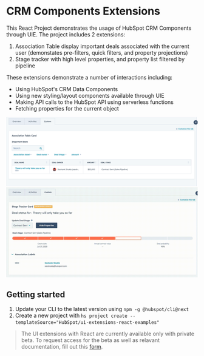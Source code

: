 # CRM Components Extensions

This React Project demonstrates the usage of HubSpot CRM Components through UIE. The project includes 2 extensions:

1. Association Table display important deals associated with the current user (demonstates pre-filters, quick filters, and property projections)
2. Stage tracker with high level properties, and property list filtered by pipeline

These extensions demonstrate a number of interactions including:

- Using HubSpot's CRM Data Components
- Using new styling/layout components available through UIE
- Making API calls to the HubSpot API using serverless functions
- Fetching properties for the current object

![Example Image of the Association Table](images/association-table.png)
![Example Video of the Stage Tracker](images/stage-tracker.gif)

## Getting started

1. Update your CLI to the latest version using `npm -g @hubspot/cli@next`
2. Create a new project with `hs project create --templateSource="HubSpot/ui-extensions-react-examples"`

> The UI extensions with React are currently available only with private beta. To request access for the beta as well as relavant documentation, fill out this [form](https://forms.gle/WLfKffhoe1j5z2WRA).

